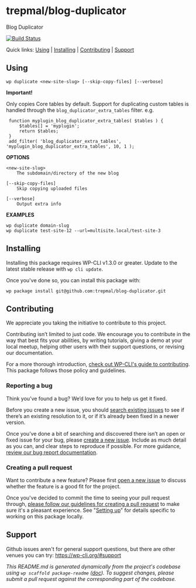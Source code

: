 trepmal/blog-duplicator
=======================

Blog Duplicator

[![Build Status](https://api.travis-ci.org/trepmal/blog-duplicator.svg?branch=master&status=unknown)](https://travis-ci.org/github/trepmal/blog-duplicator)

Quick links: [Using](#using) | [Installing](#installing) | [Contributing](#contributing) | [Support](#support)

## Using

~~~
wp duplicate <new-site-slug> [--skip-copy-files] [--verbose]
~~~

**Important!**

Only copies Core tables by default. Support for duplicating custom tables
is handled through the `blog_duplicator_extra_tables` filter. e.g.

     function myplugin_blog_duplicator_extra_tables( $tables ) {
         $tables[] = 'myplugin';
         return $tables;
     }
     add_filter( 'blog_duplicator_extra_tables', 'myplugin_blog_duplicator_extra_tables', 10, 1 );

**OPTIONS**

	<new-site-slug>
		The subdomain/directory of the new blog

	[--skip-copy-files]
		Skip copying uploaded files

	[--verbose]
		Output extra info

**EXAMPLES**

    wp duplicate domain-slug
    wp duplicate test-site-12 --url=multisite.local/test-site-3

## Installing

Installing this package requires WP-CLI v1.3.0 or greater. Update to the latest stable release with `wp cli update`.

Once you've done so, you can install this package with:

    wp package install git@github.com:trepmal/blog-duplicator.git

## Contributing

We appreciate you taking the initiative to contribute to this project.

Contributing isn’t limited to just code. We encourage you to contribute in the way that best fits your abilities, by writing tutorials, giving a demo at your local meetup, helping other users with their support questions, or revising our documentation.

For a more thorough introduction, [check out WP-CLI's guide to contributing](https://make.wordpress.org/cli/handbook/contributing/). This package follows those policy and guidelines.

### Reporting a bug

Think you’ve found a bug? We’d love for you to help us get it fixed.

Before you create a new issue, you should [search existing issues](https://github.com/trepmal/blog-duplicator/issues?q=label%3Abug%20) to see if there’s an existing resolution to it, or if it’s already been fixed in a newer version.

Once you’ve done a bit of searching and discovered there isn’t an open or fixed issue for your bug, please [create a new issue](https://github.com/trepmal/blog-duplicator/issues/new). Include as much detail as you can, and clear steps to reproduce if possible. For more guidance, [review our bug report documentation](https://make.wordpress.org/cli/handbook/bug-reports/).

### Creating a pull request

Want to contribute a new feature? Please first [open a new issue](https://github.com/trepmal/blog-duplicator/issues/new) to discuss whether the feature is a good fit for the project.

Once you've decided to commit the time to seeing your pull request through, [please follow our guidelines for creating a pull request](https://make.wordpress.org/cli/handbook/pull-requests/) to make sure it's a pleasant experience. See "[Setting up](https://make.wordpress.org/cli/handbook/pull-requests/#setting-up)" for details specific to working on this package locally.

## Support

Github issues aren't for general support questions, but there are other venues you can try: https://wp-cli.org/#support


*This README.md is generated dynamically from the project's codebase using `wp scaffold package-readme` ([doc](https://github.com/wp-cli/scaffold-package-command#wp-scaffold-package-readme)). To suggest changes, please submit a pull request against the corresponding part of the codebase.*
